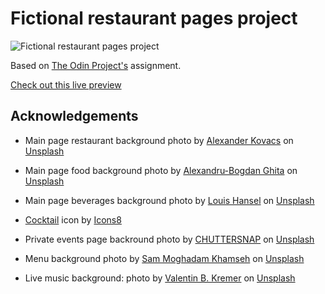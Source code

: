 # Fictional restaurant pages project

![Fictional restaurant pages project](./src/images/food.png)

Based on [The Odin Project's](https://www.theodinproject.com/lessons/node-path-javascript-restaurant-page) assignment.

[Check out this live preview](https://nskills-lab.github.io/restaurant-page/)


## Acknowledgements

- Main page restaurant background photo by <a href="https://unsplash.com/@ajk_th?utm_source=unsplash&utm_medium=referral&utm_content=creditCopyText">Alexander Kovacs</a> on <a href="https://unsplash.com/s/photos/restaurant-interior?utm_source=unsplash&utm_medium=referral&utm_content=creditCopyText">Unsplash</a>

- Main page food background photo by <a href="https://unsplash.com/@bogzilla?utm_source=unsplash&utm_medium=referral&utm_content=creditCopyText">Alexandru-Bogdan Ghita</a> on <a href="https://unsplash.com/s/photos/restaurant-food?utm_source=unsplash&utm_medium=referral&utm_content=creditCopyText">Unsplash</a>

- Main page beverages background photo by <a href="https://unsplash.com/es/@louishansel?utm_source=unsplash&utm_medium=referral&utm_content=creditCopyText">Louis Hansel</a> on <a href="https://unsplash.com/s/photos/restaurant-beverages?utm_source=unsplash&utm_medium=referral&utm_content=creditCopyText">Unsplash</a>

- <a target="_blank" href="https://icons8.com/icon/oyu04mtRGNfE/cocktail">Cocktail</a> icon by <a target="_blank" href="https://icons8.com">Icons8</a>

- Private events page backround photo by <a href="https://unsplash.com/@chuttersnap?utm_source=unsplash&utm_medium=referral&utm_content=creditCopyText">CHUTTERSNAP</a> on <a href="https://unsplash.com/s/photos/banquet?utm_source=unsplash&utm_medium=referral&utm_content=creditCopyText">Unsplash</a>

- Menu background photo by <a href="https://unsplash.com/@sammoqadam?utm_source=unsplash&utm_medium=referral&utm_content=creditCopyText">Sam Moghadam Khamseh</a> on <a href="https://unsplash.com/s/photos/food-menu?utm_source=unsplash&utm_medium=referral&utm_content=creditCopyText">Unsplash</a>

- Live music background: photo by <a href="https://unsplash.com/@vbk_media?utm_source=unsplash&utm_medium=referral&utm_content=creditCopyText">Valentin B. Kremer</a> on <a href="https://unsplash.com/s/photos/restaurant-music?utm_source=unsplash&utm_medium=referral&utm_content=creditCopyText">Unsplash</a>

